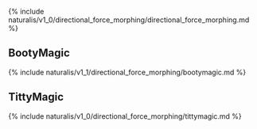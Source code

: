 {% include naturalis/v1_0/directional_force_morphing/directional_force_morphing.md %}

## BootyMagic

{% include naturalis/v1_1/directional_force_morphing/bootymagic.md %}

## TittyMagic

{% include naturalis/v1_0/directional_force_morphing/tittymagic.md %}
